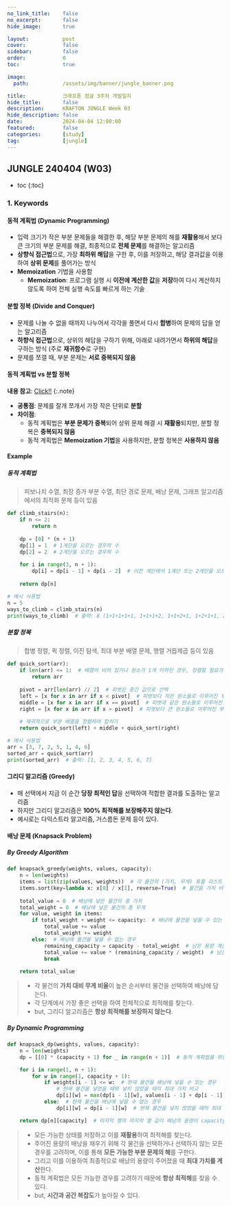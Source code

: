 ```yaml
---
no_link_title:    false
no_excerpt:       false
hide_image:       true

layout:           post
cover:            false
sidebar:          false
order:            0      
toc:              true

image:
  path:           /assets/img/banner/jungle_banner.png

title:            크래프톤 정글 3주차 개발일지
hide_title:       false
description:      KRAFTON JUNGLE Week 03
hide_description: false
date:             2024-04-04 12:00:00
featured:         false
categories:       [study]
tag:              [jungle]
---
```


## JUNGLE 240404 (W03)

* toc
{:toc}

### 1. Keywords
#### 동적 계획법 (Dynamic Programming)
- 입력 크기가 작은 부분 문제들을 해결한 후, 해당 부분 문제의 해를 **재활용**해서 보다 큰 크기의 부분 문제를 해결, 최종적으로 **전체 문제**를 해결하는 알고리즘
- **상향식 접근법**으로, 가장 **최하위 해답**을 구한 후, 이를 저장하고, 해당 결과값을 이용하여 **상위 문제**를 풀어가는 방식
- **Memoization** 기법을 사용함
  - **Memoization**: 프로그램 실행 시 **이전에 계산한 값**을 **저장**하여 다시 계산하지 않도록 하여 전체 실행 속도를 빠르게 하는 기술

#### 분할 정복 (Divide and Conquer)
- 문제를 나눌 수 없을 때까지 나누어서 각각을 풀면서 다시 **합병**하여 문제의 답을 얻는 알고리즘
- **하향식 접근법**으로, 상위의 해답을 구하기 위해, 아래로 내려가면서 **하위의 해답**을 구하는 방식 (주로 **재귀함수**로 구현)
- 문제를 쪼갤 때, 부분 문제는 **서로 중복되지 않음**

#### 동적 계획법 vs 분할 정복
**내용 참고**: [Click!!](https://syujisu.tistory.com/entry/%EB%8F%99%EC%A0%81-%EA%B3%84%ED%9A%8D%EB%B2%95-Dynamic-Programming%EA%B3%BC-%EB%B6%84%ED%95%A0-%EC%A0%95%EB%B3%B5-Divide-and-Conquer-%EC%95%8C%EA%B3%A0%EB%A6%AC%EC%A6%98)
{:.note}

- **공통점**: 문제를 잘개 쪼개서 가장 작은 단위로 **분할**
- **차이점**:
  - 동적 계획법은 **부분 문제가 중복**되어 상위 문제 해결 시 **재활용**되지만, 분할 정복은 **중복되지 않음**
  - 동적 계획법은 **Memoization 기법**을 사용하지만, 분할 정복은 **사용하지 않음**

#### Example
##### 동적 계획법
> 피보나치 수열, 최장 증가 부분 수열, 최단 경로 문제, 배낭 문제, 그래프 알고리즘에서의 최적화 문제 등이 있음

```python
def climb_stairs(n):
    if n <= 2:
        return n
    
    dp = [0] * (n + 1)
    dp[1] = 1  # 1계단을 오르는 경우의 수
    dp[2] = 2  # 2계단을 오르는 경우의 수
    
    for i in range(3, n + 1):
        dp[i] = dp[i - 1] + dp[i - 2]  # 이전 계단에서 1계단 또는 2계단을 오르는 경우의 수 합산
    
    return dp[n]

# 예시 사용법
n = 5
ways_to_climb = climb_stairs(n)
print(ways_to_climb)  # 출력: 8 (1+1+1+1+1, 1+1+1+2, 1+1+2+1, 1+2+1+1, 2+1+1+1, 2+2+1, 1+2+2, 2+1+2)
```

##### 분할 정복
> 합병 정렬, 퀵 정렬, 이진 탐색, 최대 부분 배열 문제, 행렬 거듭제곱 등이 있음

```python
def quick_sort(arr):
    if len(arr) <= 1:  # 배열이 비어 있거나 원소가 1개 이하인 경우, 정렬할 필요가 없으므로 종료
        return arr
    
    pivot = arr[len(arr) // 2]  # 피벗은 중간 값으로 선택
    left = [x for x in arr if x < pivot]  # 피벗보다 작은 원소들로 이루어진 부분 배열
    middle = [x for x in arr if x == pivot]  # 피벗과 같은 원소들로 이루어진 부분 배열
    right = [x for x in arr if x > pivot]  # 피벗보다 큰 원소들로 이루어진 부분 배열
    
    # 재귀적으로 부분 배열을 정렬하여 합치기
    return quick_sort(left) + middle + quick_sort(right)

# 예시 사용법
arr = [3, 7, 2, 5, 1, 4, 6]
sorted_arr = quick_sort(arr)
print(sorted_arr)  # 출력: [1, 2, 3, 4, 5, 6, 7]
```

#### 그리디 알고리즘 (Greedy)
- 매 선택에서 지금 이 순간 **당장 최적인 답**을 선택하여 적합한 결과를 도출하는 알고리즘
- 하지만 그리디 알고리즘은 **100% 최적해를 보장해주지 않는다**.
- 예시로는 다익스트라 알고리즘, 거스름돈 문제 등이 있다.

#### 배낭 문제 (Knapsack Problem)
##### By Greedy Algorithm
```python
def knapsack_greedy(weights, values, capacity):
    n = len(weights)
    items = list(zip(values, weights))  # 각 물건의 (가치, 무게) 튜플 리스트 생성
    items.sort(key=lambda x: x[0] / x[1], reverse=True)  # 물건을 가치 비율에 따라 내림차순으로 정렬
    
    total_value = 0  # 배낭에 넣은 물건의 총 가치
    total_weight = 0  # 배낭에 넣은 물건의 총 무게
    for value, weight in items:
        if total_weight + weight <= capacity:  # 배낭에 물건을 넣을 수 있는 경우
            total_value += value
            total_weight += weight
        else:  # 배낭에 물건을 넣을 수 없는 경우
            remaining_capacity = capacity - total_weight  # 남은 용량 계산
            total_value += value * (remaining_capacity / weight)  # 남은 용량만큼만 넣기
            break
    
    return total_value
```
> - 각 물건의 **가치 대비 무게 비율**이 높은 순서부터 물건을 선택하여 배낭에 담는다.
> - 각 단계에서 가장 좋은 선택을 하여 전체적으로 최적해를 찾는다.
> - but, 그리디 알고리즘은 **항상 최적해를 보장하지 않는다**.

##### By Dynamic Programming
```python
def knapsack_dp(weights, values, capacity):
    n = len(weights)
    dp = [[0] * (capacity + 1) for _ in range(n + 1)]  # 동적 계획법을 위한 DP 테이블 초기화

    for i in range(1, n + 1):
        for w in range(1, capacity + 1):
            if weights[i - 1] <= w:  # 현재 물건을 배낭에 넣을 수 있는 경우
                # 현재 물건을 넣었을 때와 넣지 않았을 때의 최대 가치 비교
                dp[i][w] = max(dp[i - 1][w], values[i - 1] + dp[i - 1][w - weights[i - 1]])  
            else:  # 현재 물건을 배낭에 넣을 수 없는 경우
                dp[i][w] = dp[i - 1][w]  # 현재 물건을 넣지 않았을 때의 최대 가치 사용

    return dp[n][capacity]  # 마지막 행의 마지막 열 값이 배낭의 용량이 capacity일 때의 최대 가치
```
> - 모든 가능한 상태를 저장하고 이를 **재활용**하여 최적해를 찾는다.
> - 주어진 용량의 배낭을 채우기 위해 각 물건을 선택하거나 선택하지 않는 모든 경우를 고려하며, 이를 통해 **모든 가능한 부분 문제의 해**를 구한다.
> - 그리고 이를 이용하여 최종적으로 배낭의 용량이 주어졌을 때 **최대 가치를 계산**한다.
> - 동적 계획법은 모든 가능한 경우를 고려하기 때문에 **항상 최적해**를 찾을 수 있다.
> - but, **시간과 공간 복잡도**가 높아질 수 있다.
